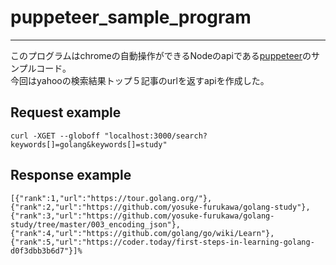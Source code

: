 # puppeteer_sample_program
___
このプログラムはchromeの自動操作ができるNodeのapiである[puppeteer](https://github.com/GoogleChrome/puppeteer)のサンプルコード。  
今回はyahooの検索結果トップ５記事のurlを返すapiを作成した。

## Request example
`curl -XGET --globoff "localhost:3000/search?keywords[]=golang&keywords[]=study"`

## Response example
```
[{"rank":1,"url":"https://tour.golang.org/"},
{"rank":2,"url":"https://github.com/yosuke-furukawa/golang-study"},
{"rank":3,"url":"https://github.com/yosuke-furukawa/golang-study/tree/master/003_encoding_json"},
{"rank":4,"url":"https://github.com/golang/go/wiki/Learn"},
{"rank":5,"url":"https://coder.today/first-steps-in-learning-golang-d0f3dbb3b6d7"}]%
```
